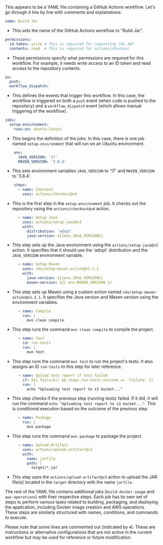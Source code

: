This appears to be a YAML file containing a GitHub Actions workflow. Let's go through it line by line with comments and explanations:

```yaml
name: Build Jar
```
- This sets the name of the GitHub Actions workflow to "Build Jar".

```yaml
permissions:
  id-token: write # This is required for requesting the JWT
  contents: read  # This is required for actions/checkout
```
- These permissions specify what permissions are required for this workflow. For example, it needs write access to an ID token and read access to the repository contents.

```yaml
on:
  push:
  workflow_dispatch:
```
- This defines the events that trigger this workflow. In this case, the workflow is triggered on both a `push` event (when code is pushed to the repository) and a `workflow_dispatch` event (which allows manual triggering of the workflow).

```yaml
jobs:
  setup-environment:
    runs-on: ubuntu-latest
```
- This begins the definition of the jobs. In this case, there is one job named `setup-environment` that will run on an Ubuntu environment.

```yaml
    env:
      JAVA_VERSION: '17'
      MAVEN_VERSION: '3.8.4'
```
- This sets environment variables `JAVA_VERSION` to '17' and `MAVEN_VERSION` to '3.8.4'.

```yaml
    steps:
      - name: Checkout
        uses: actions/checkout@v4
```
- This is the first step in the `setup-environment` job. It checks out the repository using the `actions/checkout@v4` action.

```yaml
      - name: Setup Java
        uses: actions/setup-java@v3
        with:
          distribution: 'adopt'
          java-version: ${{env.JAVA_VERSION}}
```
- This step sets up the Java environment using the `actions/setup-java@v3` action. It specifies that it should use the 'adopt' distribution and the `JAVA_VERSION` environment variable.

```yaml
      - name: Setup Maven
        uses: s4u/setup-maven-action@v1.2.1
        with:
          java-version: ${{env.JAVA_VERSION}}
          maven-version: ${{ env.MAVEN_VERSION }}
```
- This step sets up Maven using a custom action named `s4u/setup-maven-action@v1.2.1`. It specifies the Java version and Maven version using the environment variables.

```yaml
      - name: Compile
        run: |
          mvn clean compile
```
- This step runs the command `mvn clean compile` to compile the project.

```yaml
      - name: Test
        id: run-tests
        run: |
          mvn test
```
- This step runs the command `mvn test` to run the project's tests. It also assigns an ID `run-tests` to this step for later reference.

```yaml
      - name: Upload test report if test failed
        if: ${{ failure() && steps.run-tests.outcome == 'failure' }}
        run: |
          echo "Uploading test report to s3 bucket..."
```
- This step checks if the previous step (running tests) failed. If it did, it will run the command `echo "Uploading test report to s3 bucket..."`. This is conditional execution based on the outcome of the previous step.

```yaml
      - name: Package
        run: |
          mvn package
```
- This step runs the command `mvn package` to package the project.

```yaml
      - name: Upload Artifact
        uses: actions/upload-artifact@v3
        with:
          name: jarfile
          path: |
            target/*.jar
```
- This step uses the `actions/upload-artifact@v3` action to upload the JAR file(s) located in the `target` directory with the name `jarfile`.

The rest of the YAML file contains additional jobs (`build-docker-image` and `aws-operations`) with their respective steps. Each job has its own set of steps to perform various tasks related to building, packaging, and deploying the application, including Docker image creation and AWS operations. These steps are similarly structured with names, conditions, and commands to execute.

Please note that some lines are commented out (indicated by `#`). These are instructions or alternative configurations that are not active in the current workflow but may be used for reference or future modification.
